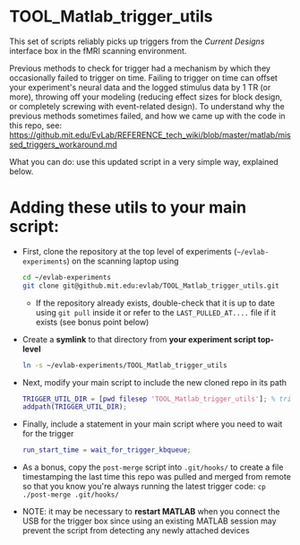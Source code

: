 # TOOL_Matlab_trigger_utils

This set of scripts reliably picks up triggers from the _Current Designs_ interface box in 
the fMRI scanning environment. 

Previous methods to check for trigger had a mechanism by which they occasionally failed to trigger on time.
Failing to trigger on time can offset your experiment's neural data and the logged stimulus data by 1 TR (or more),
throwing off your modeling (reducing effect sizes for block design, or completely screwing with event-related design).
To understand why the previous methods sometimes failed, and how we came up with the code in this repo, see:
https://github.mit.edu/EvLab/REFERENCE_tech_wiki/blob/master/matlab/missed_triggers_workaround.md

What you can do: use this updated script in a very simple way, explained below. 

# Adding these utils to your main script:

- First, clone the repository at the top level of experiments (`~/evlab-experiments`) 
    on the scanning laptop using
    ```bash
    cd ~/evlab-experiments
    git clone git@github.mit.edu:evlab/TOOL_Matlab_trigger_utils.git
    ```
    - If the repository already exists, double-check that it is up to date using `git pull` inside it
        or refer to the `LAST_PULLED_AT....` file if it exists (see bonus point below)
    
- Create a **symlink** to that directory from **your experiment script top-level**
    ```bash
    ln -s ~/evlab-experiments/TOOL_Matlab_trigger_utils
    ```

- Next, modify your main script to include the new cloned repo in its path
    ```matlab
    TRIGGER_UTIL_DIR = [pwd filesep 'TOOL_Matlab_trigger_utils']; % trigger utils dir
    addpath(TRIGGER_UTIL_DIR);
    ```

- Finally, include a statement in your main script where you need to wait for the trigger
    ```matlab
    run_start_time = wait_for_trigger_kbqueue;
    ```

- As a bonus, copy the `post-merge` script into `.git/hooks/` to create a file
    timestamping the last time this repo was pulled and merged from remote so that
    you know you're always running the latest trigger code: `cp ./post-merge .git/hooks/`
   
- NOTE: it may be necessary to **restart MATLAB** when you connect the USB for the trigger box
    since using an existing MATLAB session may prevent the script from detecting any
    newly attached devices
